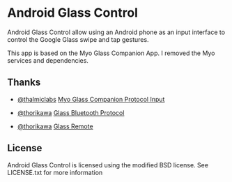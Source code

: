 # Android Glass Control

Android Glass Control allow using an Android phone as an input interface to control the Google Glass
swipe and tap gestures.

This app is based on the Myo Glass Companion App. I removed the Myo services and dependencies.

## Thanks

- [@thalmiclabs](https://github.com/thalmiclabs) [Myo Glass Companion Protocol Input](https://github.com/thalmiclabs/myo-glass-companion)

- [@thorikawa](https://github.com/thorikawa) [Glass Bluetooth Protocol](https://github.com/thorikawa/GlassBluetoothProtocol)

- [@thorikawa](https://github.com/thorikawa) [Glass Remote](https://github.com/thorikawa/GlassRemote)

## License

Android Glass Control is licensed using the modified BSD license. See LICENSE.txt for more information